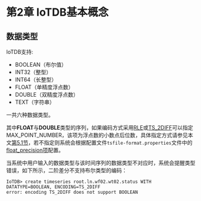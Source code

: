 <!--

    Licensed to the Apache Software Foundation (ASF) under one
    or more contributor license agreements.  See the NOTICE file
    distributed with this work for additional information
    regarding copyright ownership.  The ASF licenses this file
    to you under the Apache License, Version 2.0 (the
    "License"); you may not use this file except in compliance
    with the License.  You may obtain a copy of the License at

        http://www.apache.org/licenses/LICENSE-2.0

    Unless required by applicable law or agreed to in writing,
    software distributed under the License is distributed on an
    "AS IS" BASIS, WITHOUT WARRANTIES OR CONDITIONS OF ANY
    KIND, either express or implied.  See the License for the
    specific language governing permissions and limitations
    under the License.

-->

# 第2章 IoTDB基本概念

## 数据类型
IoTDB支持:
* BOOLEAN（布尔值）
* INT32（整型）
* INT64（长整型）
* FLOAT（单精度浮点数）
* DOUBLE（双精度浮点数）
* TEXT（字符串）

一共六种数据类型。

其中**FLOAT**与**DOUBLE**类型的序列，如果编码方式采用[RLE](/#/Documents/0.8.0/chap2/sec3)或[TS_2DIFF](/#/Documents/0.8.0/chap2/sec3)可以指定MAX_POINT_NUMBER，该项为浮点数的小数点后位数，具体指定方式请参见本文[第5.1节](/#/Documents/0.8.0/chap5/sec1)，若不指定则系统会根据配置文件`tsfile-format.properties`文件中的[float_precision项](/#/Documents/0.8.0/chap4/sec2)配置。

当系统中用户输入的数据类型与该时间序列的数据类型不对应时，系统会提醒类型错误，如下所示，二阶差分不支持布尔类型的编码：

```
IoTDB> create timeseries root.ln.wf02.wt02.status WITH DATATYPE=BOOLEAN, ENCODING=TS_2DIFF
error: encoding TS_2DIFF does not support BOOLEAN
```
